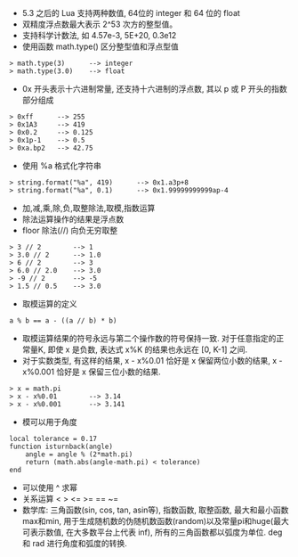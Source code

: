 <!--
 * @Author: summericeyl summericeyl@gmail.com
 * @Date: 2023-05-21 01:48:45
 * @LastEditors: summericeyl summericeyl@gmail.com
 * @LastEditTime: 2024-09-13 07:09:16
 * @FilePath: \ProgrammerNotes\content\ProgrammingInLua\Chapter03\README.md
 * @Description: 这是默认设置,请设置`customMade`, 打开koroFileHeader查看配置 进行设置: https://github.com/OBKoro1/koro1FileHeader/wiki/%E9%85%8D%E7%BD%AE
-->
* 5.3 之后的 Lua 支持两种数值, 64位的 integer 和 64 位的 float
* 双精度浮点数最大表示 2^53 次方的整型值。
* 支持科学计数法, 如 4.57e-3, 5E+20, 0.3e12
* 使用函数 math.type() 区分整型值和浮点型值
```
> math.type(3)      --> integer
> math.type(3.0)    --> float
```
* 0x 开头表示十六进制常量, 还支持十六进制的浮点数, 其以 p 或 P 开头的指数部分组成
```
> 0xff      --> 255
> 0x1A3     --> 419
> 0x0.2     --> 0.125
> 0x1p-1    --> 0.5
> 0xa.bp2   --> 42.75
```
* 使用 %a 格式化字符串
```
> string.format("%a", 419)      --> 0x1.a3p+8
> string.format("%a", 0.1)      --> 0x1.99999999999ap-4
```
* 加,减,乘,除,负,取整除法,取模,指数运算
* 除法运算操作的结果是浮点数
* floor 除法(//) 向负无穷取整
```
> 3 // 2        --> 1
> 3.0 // 2      --> 1.0
> 6 // 2        --> 3
> 6.0 // 2.0    --> 3.0
> -9 // 2       --> -5
> 1.5 // 0.5    --> 3.0
```
* 取模运算的定义
```
a % b == a - ((a // b) * b)
```
* 取模运算结果的符号永远与第二个操作数的符号保持一致.  对于任意指定的正常量K, 即使 x 是负数, 表达式 x%K 的结果也永远在 [0, K-1] 之间.
* 对于实数类型, 有这样的结果, x - x%0.01 恰好是 x 保留两位小数的结果, x - x%0.001 恰好是 x 保留三位小数的结果.
```
> x = math.pi
> x - x%0.01        --> 3.14
> x - x%0.001       --> 3.141
```
* 模可以用于角度
```
local tolerance = 0.17
function isturnback(angle)
    angle = angle % (2*math.pi)
    return (math.abs(angle-math.pi) < tolerance)
end
```
* 可以使用 ^ 求幂
* 关系运算 < > <= >= == ~=
* 数学库: 三角函数(sin, cos, tan, asin等), 指数函数, 取整函数, 最大和最小函数max和min, 用于生成随机数的伪随机数函数(random)以及常量pi和huge(最大可表示数值, 在大多数平台上代表 inf), 所有的三角函数都以弧度为单位. deg 和 rad 进行角度和弧度的转换.